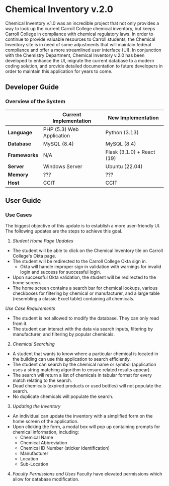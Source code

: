 # Chemical Inventory v.2.0

Chemical Inventory v.1.0 was an incredible project that not only provides a way to look up the current Carroll 
College chemical inventory, but keeps Carroll College in compliance with chemical regulatory laws. In order
to continue to provide valuable resources to Carroll students, the Chemical Inventory site is in need of some
adjustments that will maintain federal compliance and offer a more streamlined user interface (UI). In
conjunction with the Chemistry Department, Chemical Inventory v.2.0 has been developed to enhance the UI,
migrate the current database to a modern coding solution, and provide detailed documentation to future 
developers in order to maintain this application for years to come.

## Developer Guide
### Overview of the System

|                | Current Implementation    | New Implementation         |
|----------------|---------------------------|----------------------------|
| **Language**   | PHP (5.3) Web Application | Python (3.13)              |
| **Database**   | MySQL (8.4)               | MySQL (8.4)                |
| **Frameworks** | N/A                       | Flask (3.1.0) + React (19) |
| **Server**     | Windows Server            | Ubuntu (22.04)             |
| **Memory**     | ???                       | ???                        |
| **Host**       | CCIT                      | CCIT                       |

## User Guide
### Use Cases
The biggest objective of this update is to establish a more user-friendly UI. The following updates are
the steps to achieve this goal.

1. _Student Home Page Updates_
* The student will be able to click on the Chemical Inventory tile on Carroll College's Okta page.
* The student will be redirected to the Carroll College Okta sign in.
  * Okta will handle improper sign in validation with warnings for invalid login and success for successful login.
* Upon successful Okta validation, the student will be redirected to the home screen.
* The home screen contains a search bar for chemical lookups, various checkboxes for filtering by chemical or manufacturer, and a large table (resembling a classic Excel table) containing all chemicals.

_Use Case Requirements_
* The student is not allowed to modify the database. They can only read from it.
* The student can interact with the data via search inputs, filtering by manufacturer, and filtering by popular chemicals.

2. _Chemical Searching_
* A student that wants to know where a particular chemical is located in the building can use this application to search efficiently.
* The student can search by the chemical name or symbol (application uses a string matching algorithm to ensure related results appear).
* The search will return a list of chemicals in tabular format for every match relating to the search.
* Dead chemicals (expired products or used bottles) will not populate the search.
* No duplicate chemicals will populate the search.

3. _Updating the Inventory_
* An individual can update the inventory with a simplified form on the home screen of the application.
* Upon clicking the form, a modal box will pop up containing prompts for chemical information, including:
  * Chemical Name
  * Chemical Abbreviation
  * Chemical ID Number (sticker identification)
  * Manufacturer
  * Location
  * Sub-Location

4. _Faculty Permissions and Uses_
Faculty have elevated permissions which allow for database modification.
